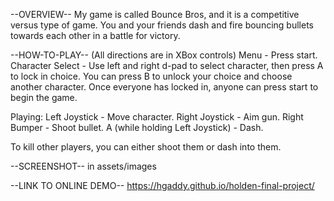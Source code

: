 --OVERVIEW--
My game is called Bounce Bros, and it is a competitive versus type of game.
You and your friends dash and fire bouncing bullets towards each other in a battle for victory.

--HOW-TO-PLAY--
(All directions are in XBox controls)
Menu - Press start.
Character Select - Use left and right d-pad to select character, then press A to lock in choice.
You can press B to unlock your choice and choose another character.
Once everyone has locked in, anyone can press start to begin the game.

Playing:
Left Joystick - Move character.
Right Joystick - Aim gun.
Right Bumper - Shoot bullet.
A (while holding Left Joystick) - Dash.

To kill other players, you can either shoot them or dash into them.

--SCREENSHOT--
in assets/images

--LINK TO ONLINE DEMO--
https://hgaddy.github.io/holden-final-project/